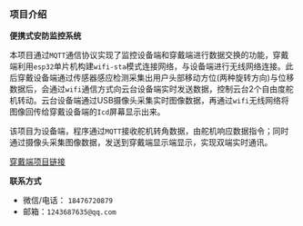 ### 项目介绍

**便携式安防监控系统**

本项目通过`MQTT`通信协议实现了监控设备端和穿戴端进行数据交换的功能，穿戴端利用`esp32`单片机构建`wifi-sta`模式连接网络，与设备端进行无线网络连接。此后穿戴设备端通过传感器感应检测采集出用户头部移动方位(两种旋转方向)与位移数据后，会通过`wifi`通信方式向云台设备端实时发送数据，控制云台2个自由度舵机转动。云台设备端通过USB摄像头采集实时图像数据，再通过`wifi`无线网络将图像回传给穿戴设备端的`Icd`屏幕显示出来。

该项目为设备端，程序通过`MQTT`接收舵机转角数据，由舵机响应数据指令；同时通过摄像头采集图像数据，发送到穿戴端显示端显示，实现双端实时通讯。

[穿戴端项目链接](https://github.com/RobiEcho/esp32s3_device)

**联系方式**

- 微信/电话： `18476720879`
- 邮箱：`1243687635@qq.com`
